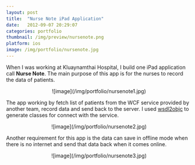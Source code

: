 ```yaml
---
layout: post
title:  "Nurse Note iPad Application"
date:   2012-09-07 20:29:07
categories: portfolio
thumbnail: /img/preview/nursenote.png
platform: ios
image: /img/portfolio/nursenote.jpg
---
```


When I was working at Kluaynamthai Hospital, I build one iPad application call **Nurse Note**. The main purpose of this app is for the nurses to record the data of patients.

<center>
![image](/img/portfolio/nursenote1.jpg)
</center>

The app working by fetch list of patients from the WCF service provided by another team, record data and send back to the server. I used [wsdl2objc](https://code.google.com/p/wsdl2objc/) to generate classes for connect with the service. 

<center>
![image](/img/portfolio/nursenote2.jpg)
</center>

Another requirement for this app is the data can save in offline mode when there is no internet and send that data back when it comes online.

<center>
![image](/img/portfolio/nursenote3.jpg)
</center>
